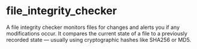 # file_integrity_checker
A file integrity checker monitors files for changes and alerts you if any modifications occur. It compares the current state of a file to a previously recorded state — usually using cryptographic hashes like SHA256 or MD5.
